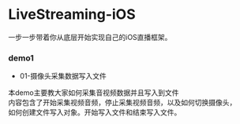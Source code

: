 # LiveStreaming-iOS
一步一步带着你从底层开始实现自己的iOS直播框架。


### demo1 
* 01-摄像头采集数据写入文件

本demo主要教大家如何采集音视频数据并且写入到文件<br>
内容包含了开始采集视频音频，停止采集视频音频，以及如何切换摄像头，<br>
如何创建文件写入对象。开始写入文件和结束写入文件。

